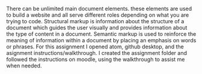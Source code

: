There can be unlimited main document elements. these elements are used to build a website and all serve different roles depending on what you are trying to code.
Structural markup is information about the structure of a document which guides the user visually and provides information about the type of content in a document. Semantic markup is used to reinforce the meaning of information within a document by placing an emphasis on words or phrases.
For this assignment I opened atom, github desktop, and the asignment instructions/walkthrough. I created the assignment folder and followed the instructions on moodle, using the walkthrough to assist me when needed.
